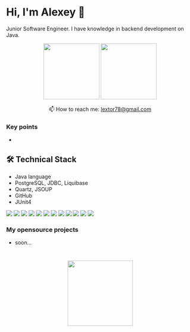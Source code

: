 # Hi, I'm Alexey 👋
Junior Software Engineer. I have knowledge in backend development on Java.

<p align='center'>
   <a href="https://github-readme-stats.vercel.app/api?username=aswsx&show_icons=true&count_private=true"><img
           height=150
           src="https://github-readme-stats.vercel.app/api?username=aswsx&show_icons=true&count_private=true"/></a>
   <a href="https://github.com/aswsx/github-readme-stats"><img height=150
                                                                  src="https://github-readme-stats.vercel.app/api/top-langs/?username=aswsx&layout=compact"/></a>
</p>


<p align='center'>
   📫 How to reach me: <a href='mailto:lextor78@gmail.com'>lextor78@gmail.com</a>
</p>


### Key points
*   

## 🛠 Technical Stack
*   Java language
*   PostgreSQL, JDBC, Liquibase
*   Quartz, JSOUP
*   GitHub
*   JUnit4

![](https://img.shields.io/badge/Code-Java-informational?style=flat&logo=Java&logoColor=white&color=4AB197)
![](https://img.shields.io/badge/Code-SpringBoot-informational?style=flat&logo=Spring&logoColor=white&color=4AB197)
![](https://img.shields.io/badge/Code-PostgreSQL-informational?style=flat&logo=PostgreSQL&logoColor=white&color=4AB197)
![](https://img.shields.io/badge/Tools-Actions-informational?style=flat&logo=github-actions&logoColor=white&color=4AB197)
![](https://img.shields.io/badge/Tools-Postman-informational?style=flat&logo=Postman&logoColor=white&color=4AB197)
![](https://img.shields.io/badge/Tools-GitHub-informational?style=flat&logo=GitHub&logoColor=white&color=4AB197)
![](https://img.shields.io/badge/Tools-JSOUP-informational?style=flat&logo=GitHub&logoColor=white&color=4AB197)
![](https://img.shields.io/badge/Tools-LiquiBase-informational?style=flat&logo=GitHub&logoColor=white&color=4AB197)
![](https://img.shields.io/badge/Tools-Quartz-informational?style=flat&logo=GitHub&logoColor=white&color=4AB197)
![](https://img.shields.io/badge/Tools-JDBC-informational?style=flat&logo=GitHub&logoColor=white&color=4AB197)
![](https://img.shields.io/badge/Tools-JUnit4-informational?style=flat&logo=GitHub&logoColor=white&color=4AB197)
![](https://img.shields.io/badge/Tools-JUnit5-informational?style=flat&logo=GitHub&logoColor=white&color=4AB197)

### My opensource projects

*   soon...

<div align="center" style="margin: 40px 0">
   <a href="https://github.com/aswsx/github-profile-views-counter">
       <img width="175px" src="https://komarev.com/ghpvc/?username=aswsx&color=DE002D">
   </a>
</div>
